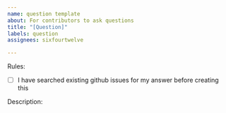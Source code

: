 ```yaml
---
name: question template
about: For contributors to ask questions
title: "[Question]"
labels: question
assignees: sixfourtwelve

---
```


Rules:
- [ ] I have searched existing github issues for my answer before creating this
 
Description:

